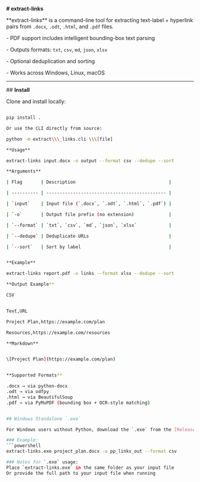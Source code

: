 **# extract-links**



\*\*extract-links\*\* is a command-line tool for extracting text-label + hyperlink pairs from `.docx`, `.odt`, `.html`, and `.pdf` files.



\- PDF support includes intelligent bounding-box text parsing

\- Outputs formats: `txt`, `csv`, `md`, `json`, `xlsx`

\- Optional deduplication and sorting

\- Works across Windows, Linux, macOS



---



\## **Install**



Clone and install locally:



```bash

pip install .

Or use the CLI directly from source:

python -m extract\\\_links.cli \\\[file]

**Usage**

extract-links input.docx -o output --format csv --dedupe --sort

**Arguments**

| Flag       | Description                                   |

| ---------- | --------------------------------------------- |

| `input`    | Input file (`.docx`, `.odt`, `.html`, `.pdf`) |

| `-o`       | Output file prefix (no extension)             |

| `--format` | `txt`, `csv`, `md`, `json`, `xlsx`            |

| `--dedupe` | Deduplicate URLs                              |

| `--sort`   | Sort by label                                 |


**Example**

extract-links report.pdf -o links --format xlsx --dedupe --sort

**Output Example**

CSV


Text,URL

Project Plan,https://example.com/plan

Resources,https://example.com/resources

**Markdown**


\[Project Plan](https://example.com/plan)


**Supported Formats**

.docx → via python-docx
.odt → via odfpy
.html → via BeautifulSoup
.pdf → via PyMuPDF (bounding box + OCR-style matching)


## Windows Standalone `.exe`

For Windows users without Python, download the `.exe` from the [Releases](https://github.com/pqexpert/extract-links/releases) page.

### Example:
```powershell
extract-links.exe project_plan.docx -o pp_links_out --format csv

### Notes for `.exe` usage:
Place `extract-links.exe` in the same folder as your input file  
Or provide the full path to your input file when running  






